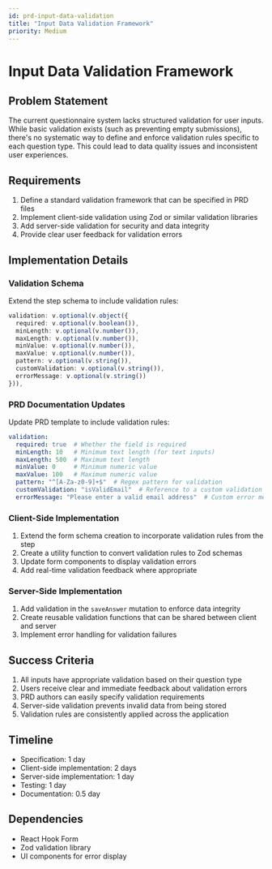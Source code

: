 ```yaml
---
id: prd-input-data-validation
title: "Input Data Validation Framework"
priority: Medium
---
```


# Input Data Validation Framework

## Problem Statement

The current questionnaire system lacks structured validation for user inputs. While basic validation exists (such as preventing empty submissions), there's no systematic way to define and enforce validation rules specific to each question type. This could lead to data quality issues and inconsistent user experiences.

## Requirements

1. Define a standard validation framework that can be specified in PRD files
2. Implement client-side validation using Zod or similar validation libraries
3. Add server-side validation for security and data integrity
4. Provide clear user feedback for validation errors

## Implementation Details

### Validation Schema

Extend the step schema to include validation rules:

```typescript
validation: v.optional(v.object({
  required: v.optional(v.boolean()),
  minLength: v.optional(v.number()),
  maxLength: v.optional(v.number()),
  minValue: v.optional(v.number()),
  maxValue: v.optional(v.number()),
  pattern: v.optional(v.string()),
  customValidation: v.optional(v.string()),
  errorMessage: v.optional(v.string())
})),
```

### PRD Documentation Updates

Update PRD template to include validation rules:

```yaml
validation:
  required: true  # Whether the field is required
  minLength: 10   # Minimum text length (for text inputs)
  maxLength: 500  # Maximum text length
  minValue: 0     # Minimum numeric value
  maxValue: 100   # Maximum numeric value
  pattern: "^[A-Za-z0-9]+$"  # Regex pattern for validation
  customValidation: "isValidEmail"  # Reference to a custom validation function
  errorMessage: "Please enter a valid email address"  # Custom error message
```

### Client-Side Implementation

1. Extend the form schema creation to incorporate validation rules from the step
2. Create a utility function to convert validation rules to Zod schemas
3. Update form components to display validation errors
4. Add real-time validation feedback where appropriate

### Server-Side Implementation

1. Add validation in the `saveAnswer` mutation to enforce data integrity
2. Create reusable validation functions that can be shared between client and server
3. Implement error handling for validation failures

## Success Criteria

1. All inputs have appropriate validation based on their question type
2. Users receive clear and immediate feedback about validation errors
3. PRD authors can easily specify validation requirements
4. Server-side validation prevents invalid data from being stored
5. Validation rules are consistently applied across the application

## Timeline

- Specification: 1 day
- Client-side implementation: 2 days
- Server-side implementation: 1 day
- Testing: 1 day
- Documentation: 0.5 day

## Dependencies

- React Hook Form
- Zod validation library
- UI components for error display 